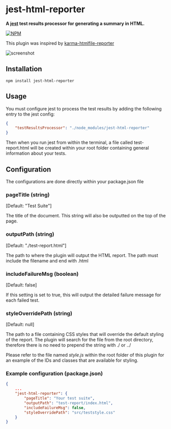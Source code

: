 # jest-html-reporter
**A [jest](https://github.com/facebook/jest) test results processor for generating a summary in HTML.**

[![NPM](https://nodei.co/npm/jest-html-reporter.png?downloads=true&stars=true)](https://nodei.co/npm/jest-html-reporter/)

This plugin was inspired by [karma-htmlfile-reporter](https://github.com/matthias-schuetz/karma-htmlfile-reporter)

![screenshot](https://cloud.githubusercontent.com/assets/3501024/26726395/251055b0-47a3-11e7-9116-99a6a610eda0.png)

## Installation
```shell
npm install jest-html-reporter
```

## Usage
You must configure jest to process the test results by adding the following entry to the jest config:
```JSON
{
	"testResultsProcessor": "./node_modules/jest-html-reporter"
}
```
Then when you run jest from within the terminal, a file called test-report.html will be created within your root folder containing general information about your tests.

## Configuration
The configurations are done directly within your package.json file

### pageTitle (string)
[Default: "Test Suite"]

The title of the document. This string will also be outputted on the top of the page.

### outputPath (string)
[Default: "./test-report.html"]

The path to where the plugin will output the HTML report. The path must include the filename and end with .html

### includeFailureMsg (boolean)
[Default: false]

If this setting is set to true, this will output the detailed failure message for each failed test.

### styleOverridePath (string)
[Default: null]

The path to a file containing CSS styles that will override the default styling of the report. The plugin will search for the file from the root directory, therefore there is no need to prepend the string with ./ or ../

Please refer to the file named *style.js* within the root folder of this plugin for an example of the IDs and classes that are available for styling.

### Example configuration (package.json)
```JSON
{
	...
	"jest-html-reporter": {
		"pageTitle": "Your test suite",
		"outputPath": "test-report/index.html",
		"includeFailureMsg": false,
		"styleOverridePath": "src/teststyle.css"
	}
}
```
